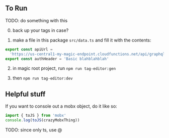 ## To Run

TODO: do something with this

0. back up your tags in case?

1. make a file in this package `src/data.ts` and fill it with the contents:

```javascript
export const apiUrl =
  'https://us-central1-my-magic-endpoint.cloudfunctions.net/api/graphql'
export const authHeader = 'Basic blahblahblah'
```

2. in magic root project, run `npm run tag-editor:gen`

3. then `npm run tag-editor:dev`

## Helpful stuff

If you want to console out a mobx object, do it like so:

```javascript
import { toJS } from 'mobx'
console.log(toJS(crazyMobxThing))
```

TODO: since only ts, use @
